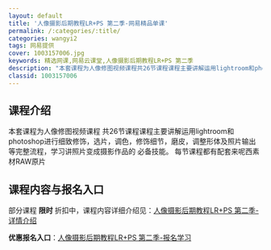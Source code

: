```yaml
---
layout: default
title: '人像摄影后期教程LR+PS 第二季-网易精品单课'
permalink: /:categories/:title/
categories: wangyi2
tags: 网易提供
cover: 1003157006.jpg
keywords: 精选网课,网易云课堂,人像摄影后期教程LR+PS 第二季
description: "本套课程为人像修图视频课程共26节课程课程主要讲解运用lightroom和photoshop进行细致修饰，选片，调色，修饰细节，磨皮，调整形体及照片输出等完整流程，学习讲照片变成摄影作品的必"
classid: 1003157006
---
```


## 课程介绍

本套课程为人像修图视频课程 共26节课程课程主要讲解运用lightroom和photoshop进行细致修饰，选片，调色，修饰细节，磨皮，调整形体及照片输出等完整流程，学习讲照片变成摄影作品的
必备技能。
每节课程都有配套来呢西素材RAW原片

## 课程内容与报名入口

部分课程 **限时** 折扣中，课程内容详细介绍见：[人像摄影后期教程LR+PS 第二季-详情介绍](https://study.163.com/course/introduction/1003157006.htm?share=1&shareId=1025206652&utm_campaign=share&utm_medium=iphoneShare&utm_source=&utm_u=1025206652)

**优惠报名入口**：[人像摄影后期教程LR+PS 第二季-报名学习](https://study.163.com/course/introduction/1003157006.htm?share=1&shareId=1025206652&utm_campaign=share&utm_medium=iphoneShare&utm_source=&utm_u=1025206652)

